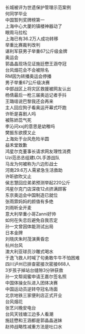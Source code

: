 长城被评为世遗保护管理示范案例  
何同学毕业  
中国暂列奖牌榜第一  
上海中心大厦的镇楼神器动了  
眼周马拉松  
上海已有36.2万人成功转移  
举重比赛裁判改判  
谌利军获男子举重67公斤级金牌  
奥运会  
郭晶晶现场见证施廷懋王涵夺冠  
台风烟花会不会被除名  
RM因为转播奥运会停播  
男子举重67公斤级决赛  
中部战区上将灾区救援被网友认出  
杨倩最后一枪三届奥运记者手抖  
王璐瑶说巴黎我还会再来  
主人回应狗子看奥运开幕式吓跑  
许昕是喜剧人吗  
被陈娇蕊气死  
李沁问xxj的意思是幼稚吗  
樊振东欲摸又止  
上海处于台风危险半圆  
益禾堂致歉  
鸿星尔克董事长请求网友理性消费  
Uzi范丞丞组建LOL手游战队  
马龙为何被称为六边形战士  
河南29.6万人需紧急生活救助  
许昕欲吹又止  
侯志慧回应弟弟预测举起220公斤  
鸿星尔克门店深夜12点挤满顾客  
东京奥运会中国制造已就位  
张雨霏妈妈的颜值有多绝  
刘雨昕全开麦  
意大利举重小哥Zanni好帅  
如何在失恋后避免自我否定  
孙一文曾因体能测试出局  
日本金牌  
刘晓庆朱时茂演黄昏恋  
杭州台风  
澳大利亚球员沙雕式喝水  
于逸飞救人时喊了句勇敢牛牛不怕困难  
四川泸州已排查密接次密接668人  
3岁孩子掉站台缝隙3分钟获救  
孙一文帮闺蜜申请王嘉尔签名照  
中国体操女队进入团体决赛  
中国运动员逆转夺冠名场面  
北京地铁三家便利店正式开业  
台风烟花  
张艺兴晚安电台  
台风天钱塘江边多人看潮  
施廷懋和王涵都是郭晶晶迷妹  
赵帅战略性减重方法是吐口水  
